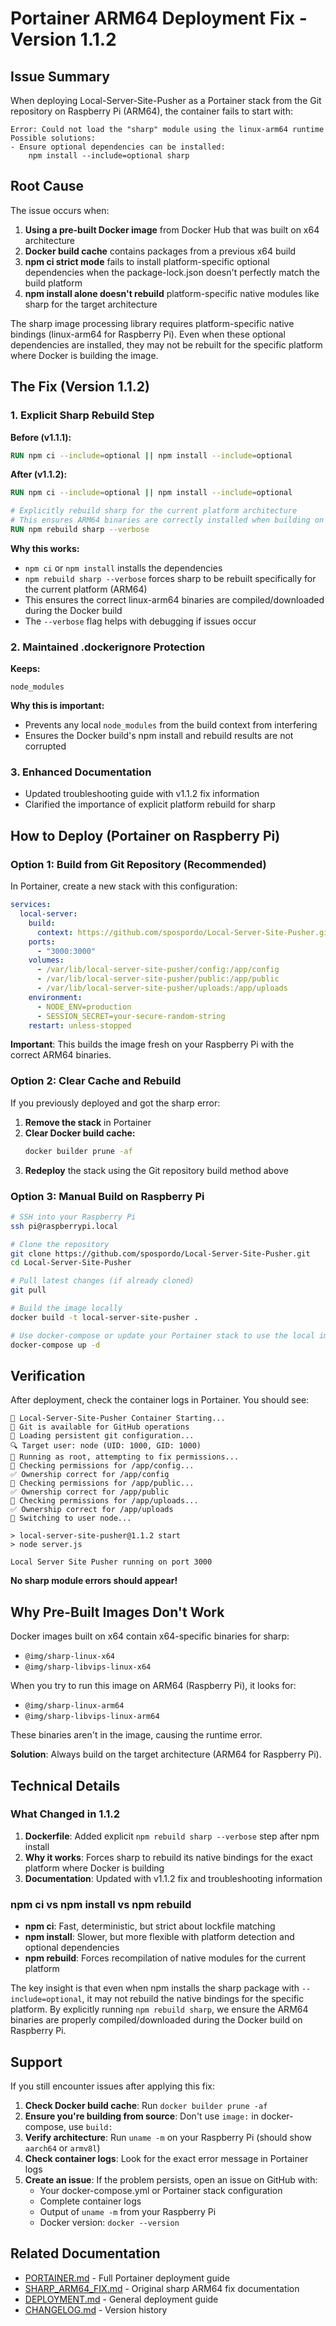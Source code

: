 # Portainer ARM64 Deployment Fix - Version 1.1.2

## Issue Summary
When deploying Local-Server-Site-Pusher as a Portainer stack from the Git repository on Raspberry Pi (ARM64), the container fails to start with:

```
Error: Could not load the "sharp" module using the linux-arm64 runtime
Possible solutions:
- Ensure optional dependencies can be installed:
    npm install --include=optional sharp
```

## Root Cause
The issue occurs when:
1. **Using a pre-built Docker image** from Docker Hub that was built on x64 architecture
2. **Docker build cache** contains packages from a previous x64 build
3. **npm ci strict mode** fails to install platform-specific optional dependencies when the package-lock.json doesn't perfectly match the build platform
4. **npm install alone doesn't rebuild** platform-specific native modules like sharp for the target architecture

The sharp image processing library requires platform-specific native bindings (linux-arm64 for Raspberry Pi). Even when these optional dependencies are installed, they may not be rebuilt for the specific platform where Docker is building the image.

## The Fix (Version 1.1.2)

### 1. Explicit Sharp Rebuild Step
**Before (v1.1.1):**
```dockerfile
RUN npm ci --include=optional || npm install --include=optional
```

**After (v1.1.2):**
```dockerfile
RUN npm ci --include=optional || npm install --include=optional

# Explicitly rebuild sharp for the current platform architecture
# This ensures ARM64 binaries are correctly installed when building on Raspberry Pi
RUN npm rebuild sharp --verbose
```

**Why this works:**
- `npm ci` or `npm install` installs the dependencies
- `npm rebuild sharp --verbose` forces sharp to be rebuilt specifically for the current platform (ARM64)
- This ensures the correct linux-arm64 binaries are compiled/downloaded during the Docker build
- The `--verbose` flag helps with debugging if issues occur

### 2. Maintained .dockerignore Protection
**Keeps:**
```
node_modules
```

**Why this is important:**
- Prevents any local `node_modules` from the build context from interfering
- Ensures the Docker build's npm install and rebuild results are not corrupted

### 3. Enhanced Documentation
- Updated troubleshooting guide with v1.1.2 fix information
- Clarified the importance of explicit platform rebuild for sharp

## How to Deploy (Portainer on Raspberry Pi)

### Option 1: Build from Git Repository (Recommended)

In Portainer, create a new stack with this configuration:

```yaml
services:
  local-server:
    build:
      context: https://github.com/spospordo/Local-Server-Site-Pusher.git
    ports:
      - "3000:3000"
    volumes:
      - /var/lib/local-server-site-pusher/config:/app/config
      - /var/lib/local-server-site-pusher/public:/app/public
      - /var/lib/local-server-site-pusher/uploads:/app/uploads
    environment:
      - NODE_ENV=production
      - SESSION_SECRET=your-secure-random-string
    restart: unless-stopped
```

**Important**: This builds the image fresh on your Raspberry Pi with the correct ARM64 binaries.

### Option 2: Clear Cache and Rebuild

If you previously deployed and got the sharp error:

1. **Remove the stack** in Portainer
2. **Clear Docker build cache:**
   ```bash
   docker builder prune -af
   ```
3. **Redeploy** the stack using the Git repository build method above

### Option 3: Manual Build on Raspberry Pi

```bash
# SSH into your Raspberry Pi
ssh pi@raspberrypi.local

# Clone the repository
git clone https://github.com/spospordo/Local-Server-Site-Pusher.git
cd Local-Server-Site-Pusher

# Pull latest changes (if already cloned)
git pull

# Build the image locally
docker build -t local-server-site-pusher .

# Use docker-compose or update your Portainer stack to use the local image
docker-compose up -d
```

## Verification

After deployment, check the container logs in Portainer. You should see:

```
🚀 Local-Server-Site-Pusher Container Starting...
📧 Git is available for GitHub operations
📧 Loading persistent git configuration...
🔍 Target user: node (UID: 1000, GID: 1000)
🔑 Running as root, attempting to fix permissions...
📁 Checking permissions for /app/config...
✅ Ownership correct for /app/config
📁 Checking permissions for /app/public...
✅ Ownership correct for /app/public
📁 Checking permissions for /app/uploads...
✅ Ownership correct for /app/uploads
🔄 Switching to user node...

> local-server-site-pusher@1.1.2 start
> node server.js

Local Server Site Pusher running on port 3000
```

**No sharp module errors should appear!**

## Why Pre-Built Images Don't Work

Docker images built on x64 contain x64-specific binaries for sharp:
- `@img/sharp-linux-x64`
- `@img/sharp-libvips-linux-x64`

When you try to run this image on ARM64 (Raspberry Pi), it looks for:
- `@img/sharp-linux-arm64`
- `@img/sharp-libvips-linux-arm64`

These binaries aren't in the image, causing the runtime error.

**Solution**: Always build on the target architecture (ARM64 for Raspberry Pi).

## Technical Details

### What Changed in 1.1.2
1. **Dockerfile**: Added explicit `npm rebuild sharp --verbose` step after npm install
2. **Why it works**: Forces sharp to rebuild its native bindings for the exact platform where Docker is building
3. **Documentation**: Updated with v1.1.2 fix and troubleshooting information

### npm ci vs npm install vs npm rebuild
- **npm ci**: Fast, deterministic, but strict about lockfile matching
- **npm install**: Slower, but more flexible with platform detection and optional dependencies
- **npm rebuild**: Forces recompilation of native modules for the current platform

The key insight is that even when npm installs the sharp package with `--include=optional`, it may not rebuild the native bindings for the specific platform. By explicitly running `npm rebuild sharp`, we ensure the ARM64 binaries are properly compiled/downloaded during the Docker build on Raspberry Pi.

## Support

If you still encounter issues after applying this fix:

1. **Check Docker build cache**: Run `docker builder prune -af`
2. **Ensure you're building from source**: Don't use `image:` in docker-compose, use `build:`
3. **Verify architecture**: Run `uname -m` on your Raspberry Pi (should show `aarch64` or `armv8l`)
4. **Check container logs**: Look for the exact error message in Portainer logs
5. **Create an issue**: If the problem persists, open an issue on GitHub with:
   - Your docker-compose.yml or Portainer stack configuration
   - Complete container logs
   - Output of `uname -m` from your Raspberry Pi
   - Docker version: `docker --version`

## Related Documentation
- [PORTAINER.md](PORTAINER.md) - Full Portainer deployment guide
- [SHARP_ARM64_FIX.md](SHARP_ARM64_FIX.md) - Original sharp ARM64 fix documentation
- [DEPLOYMENT.md](DEPLOYMENT.md) - General deployment guide
- [CHANGELOG.md](CHANGELOG.md) - Version history
